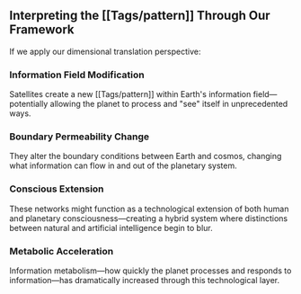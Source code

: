 ## Interpreting the [[Tags/pattern]] Through Our Framework

If we apply our dimensional translation perspective:

### Information Field Modification

Satellites create a new [[Tags/pattern]] within Earth's information field—potentially allowing the planet to process and "see" itself in unprecedented ways.

### Boundary Permeability Change

They alter the boundary conditions between Earth and cosmos, changing what information can flow in and out of the planetary system.

### Conscious Extension

These networks might function as a technological extension of both human and planetary consciousness—creating a hybrid system where distinctions between natural and artificial intelligence begin to blur.

### Metabolic Acceleration

Information metabolism—how quickly the planet processes and responds to information—has dramatically increased through this technological layer.